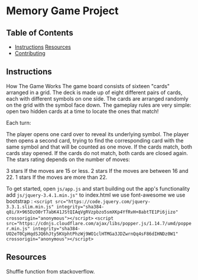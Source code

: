 # Memory Game Project
## Table of Contents

* [Instructions](#instructions)
 [Resources ](#Resources)
* [Contributing](#contributing)

## Instructions

How The Game Works
The game board consists of sixteen "cards" arranged in a grid. The deck is made up of eight different pairs of cards, each with different symbols on one side. The cards are arranged randomly on the grid with the symbol face down. The gameplay rules are very simple: open two hidden cards at a time to locate the ones that match!

Each turn:

The player opens one card over to reveal its underlying symbol.
The player then opens a second card, trying to find the corresponding card with the same symbol and that will be counted as one move.
If the cards match, both cards stay opened.
If the cards do not match, both cards are closed again.
The stars rating depends on the number of moves:

3 stars If the moves are 15 or less.
2 stars If the moves are between 16 and 22.
1 stars If the moves are  more than 22.

To get started, open `js/app.js` and start building out the app's functionality
add `js/jquery-3.4.1.min.js"` to index.html
we use  font-awesome <link rel="stylesheet prefetch" href="https://maxcdn.bootstrapcdn.com/font-awesome/4.6.1/css/font-awesome.min.css">
we use bootstrap :
`<script src="https://code.jquery.com/jquery-3.3.1.slim.min.js" integrity="sha384-q8i/X+965DzO0rT7abK41JStQIAqVgRVzpbzo5smXKp4YfRvH+8abtTE1Pi6jizo" crossorigin="anonymous"></script>`
`<script src="https://cdnjs.cloudflare.com/ajax/libs/popper.js/1.14.7/umd/popper.min.js" integrity="sha384-UO2eT0CpHqdSJQ6hJty5KVphtPhzWj9WO1clHTMGa3JDZwrnQq4sF86dIHNDz0W1" crossorigin="anonymous"></script>`


## Resources
Shuffle function from stackoverflow.
